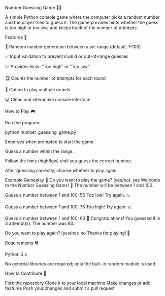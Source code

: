 Number Guessing Game 🎯✨

A simple Python console game where the computer picks a random number and the player tries to guess it. The game provides hints whether the guess is too high or too low, and keeps track of the number of attempts.

Features 🚀

🎲 Random number generation between a set range (default: 1–100)

✅ Input validation to prevent invalid or out-of-range guesses

📈 Provides hints: “Too high” or “Too low”

🏆 Counts the number of attempts for each round

🔁 Option to play multiple rounds

💻 Clean and interactive console interface

How to Play 🎮

Run the program:

python number_guessing_game.py


Enter yes when prompted to start the game.

Guess a number within the range.

Follow the hints (high/low) until you guess the correct number.

After guessing correctly, choose whether to play again.

Example Gameplay 📝
Do you want to play the game? (yes/no): yes
Welcome to the Number Guessing Game! 🎯
The number will be between 1 and 100.

Guess a number between 1 and 100: 50
Too low! Try again. 📉

Guess a number between 1 and 100: 75
Too high! Try again. 📈

Guess a number between 1 and 100: 63
🎉 Congratulations! You guessed it in 3 attempt(s).
The number was 63.

Do you want to play again? (yes/no): no
Thanks for playing! 👋

Requirements 🛠️

Python 3.x

No external libraries are required; only the built-in random module is used.

How to Contribute 🤝

Fork the repository
Clone it to your local machine
Make changes or add features
Push your changes and submit a pull request
